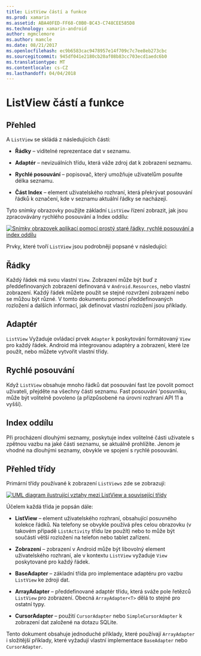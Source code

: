```yaml
---
title: ListView částí a funkce
ms.prod: xamarin
ms.assetid: ABA40FED-FF68-C0B0-BC43-C748CEE585D8
ms.technology: xamarin-android
author: mgmclemore
ms.author: mamcle
ms.date: 08/21/2017
ms.openlocfilehash: ec9b6583cac9478957e14f709c7c7ee8eb273cbc
ms.sourcegitcommit: 945df041e2180cb20af08b83cc703ecd1aedc6b0
ms.translationtype: MT
ms.contentlocale: cs-CZ
ms.lasthandoff: 04/04/2018
---
```

# <a name="listview-parts-and-functionality"></a>ListView částí a funkce


## <a name="overview"></a>Přehled

A `ListView` se skládá z následujících částí:

- **Řádky** &ndash; viditelné reprezentace dat v seznamu.

- **Adaptér** &ndash; nevizuálních třídu, která váže zdroj dat k zobrazení seznamu.

- **Rychlé posouvání** &ndash; popisovač, který umožňuje uživatelům posuňte délka seznamu.

- **Část Index** &ndash; element uživatelského rozhraní, která překrývat posouvání řádků k označení, kde v seznamu aktuální řádky se nacházejí.

Tyto snímky obrazovky použijte základní `ListView` řízení zobrazit, jak jsou zpracovávány rychlého posouvání a Index oddílu:

[![Snímky obrazovek aplikací pomocí prostý staré řádky, rychlé posouvání a index oddílu](parts-and-functionality-images/listviewparts.png)](parts-and-functionality-images/listviewparts.png#lightbox)

Prvky, které tvoří `ListView` jsou podrobněji popsané v následující:


## <a name="rows"></a>Řádky

Každý řádek má svou vlastní `View`. Zobrazení může být buď z předdefinovaných zobrazení definovaná v `Android.Resources`, nebo vlastní zobrazení. Každý řádek můžete použít se stejné rozvržení zobrazení nebo se můžou být různé. V tomto dokumentu pomocí předdefinovaných rozložení a dalších informací, jak definovat vlastní rozložení jsou příklady.


## <a name="adapter"></a>Adaptér

`ListView` Vyžaduje ovládací prvek `Adapter` k poskytování formátovaný `View` pro každý řádek. Android má integrovanou adaptéry a zobrazení, které lze použít, nebo můžete vytvořit vlastní třídy.


## <a name="fast-scrolling"></a>Rychlé posouvání

Když `ListView` obsahuje mnoho řádků dat posouvání fast lze povolit pomoct uživateli, přejděte na všechny části seznamu. Fast posouvání 'posuvníku, může být volitelně povoleno (a přizpůsobené na úrovni rozhraní API 11 a vyšší).


## <a name="section-index"></a>Index oddílu

Při procházení dlouhými seznamy, poskytuje index volitelné části uživatele s zpětnou vazbu na jaké části seznamu, se aktuálně prohlížíte. Jenom je vhodné na dlouhými seznamy, obvykle ve spojení s rychlé posouvání.


## <a name="classes-overview"></a>Přehled třídy

Primární třídy používané k zobrazení `ListViews` zde se zobrazují:

[![UML diagram ilustrující vztahy mezi ListView a související třídy](parts-and-functionality-images/image2.png)](parts-and-functionality-images/image2.png#lightbox)

Účelem každá třída je popsán dále:

- **ListView** &ndash; element uživatelského rozhraní, obsahující posuvného kolekce řádků. Na telefony se obvykle používá přes celou obrazovku (v takovém případě `ListActivity` třídu lze použít) nebo to může být součástí větší rozložení na telefon nebo tablet zařízení.

- **Zobrazení** &ndash; zobrazení v Android může být libovolný element uživatelského rozhraní, ale v kontextu `ListView` vyžaduje `View` poskytované pro každý řádek.

- **BaseAdapter** &ndash; základní třída pro implementace adaptéru pro vazbu `ListView` ke zdroji dat.

- **ArrayAdapter** &ndash; předdefinované adaptér třídu, která sváže pole řetězců `ListView` pro zobrazení. Obecná `ArrayAdapter<T>` dělá to stejné pro ostatní typy.

- **CursorAdapter** &ndash; použití `CursorAdapter` nebo `SimpleCursorAdapter` k zobrazení dat založené na dotazu SQLite.

Tento dokument obsahuje jednoduché příklady, které používají `ArrayAdapter` i složitější příklady, které vyžadují vlastní implementace `BaseAdapter` nebo `CursorAdapter`.

